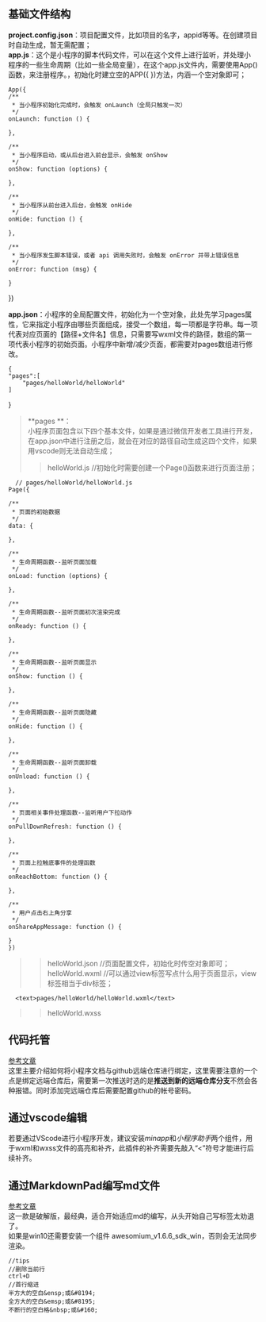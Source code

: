 ## 基础文件结构

**project.config.json**：项目配置文件，比如项目的名字，appid等等。在创建项目时自动生成，暂无需配置；  
**app.js**：这个是小程序的脚本代码文件，可以在这个文件上进行监听，并处理小程序的一些生命周期（比如一些全局变量），在这个app.js文件内，需要使用App()函数，来注册程序。，初始化时建立空的APP({ })方法，内涵一个空对象即可；
		
	App({
	/**
	 * 当小程序初始化完成时，会触发 onLaunch（全局只触发一次）
	 */
	onLaunch: function () {
		
	},

	/**
	 * 当小程序启动，或从后台进入前台显示，会触发 onShow
	 */
	onShow: function (options) {
		
	},

	/**
	 * 当小程序从前台进入后台，会触发 onHide
	 */
	onHide: function () {
		
	},

	/**
	 * 当小程序发生脚本错误，或者 api 调用失败时，会触发 onError 并带上错误信息
	 */
	onError: function (msg) {
		
	}
})

**app.json**：小程序的全局配置文件，初始化为一个空对象，此处先学习pages属性，它来指定小程序由哪些页面组成，接受一个数组，每一项都是字符串。每一项代表对应页面的【路径+文件名】信息，只需要写wxml文件的路径，数组的第一项代表小程序的初始页面。小程序中新增/减少页面，都需要对pages数组进行修改。  

	{
	"pages":[
		"pages/helloWorld/helloWorld"
	]
}
> **pages **：  
> 小程序页面包含以下四个基本文件，如果是通过微信开发者工具进行开发，在app.json中进行注册之后，就会在对应的路径自动生成这四个文件，如果用vscode则无法自动生成；  
>> helloWorld.js  //初始化时需要创建一个Page()函数来进行页面注册；

	  // pages/helloWorld/helloWorld.js
	Page({

	/**
	 * 页面的初始数据
	 */
	data: {

	},

	/**
	 * 生命周期函数--监听页面加载
	 */
	onLoad: function (options) {

	},

	/**
	 * 生命周期函数--监听页面初次渲染完成
	 */
	onReady: function () {

	},

	/**
	 * 生命周期函数--监听页面显示
	 */
	onShow: function () {

	},

	/**
	 * 生命周期函数--监听页面隐藏
	 */
	onHide: function () {

	},

	/**
	 * 生命周期函数--监听页面卸载
	 */
	onUnload: function () {

	},

	/**
	 * 页面相关事件处理函数--监听用户下拉动作
	 */
	onPullDownRefresh: function () {

	},

	/**
	 * 页面上拉触底事件的处理函数
	 */
	onReachBottom: function () {

	},

	/**
	 * 用户点击右上角分享
	 */
	onShareAppMessage: function () {

	}
	})
>> helloWorld.json  //页面配置文件，初始化时传空对象即可；  
>> helloWorld.wxml  //可以通过view标签写点什么用于页面显示，view标签相当于div标签；

	  <text>pages/helloWorld/helloWorld.wxml</text>
>> helloWorld.wxss  

## 代码托管 
[参考文章](https://static.oschina.net/news/99140/mini-program-gitee "参考文章")  
这里主要介绍如何将小程序文档与github远端仓库进行绑定，这里需要注意的一个点是绑定远端仓库后，需要第一次推送时选的是**推送到新的远端仓库分支**不然会各种报错。同时添加完远端仓库后需要配置github的帐号密码。

## 通过vscode编辑
若要通过VScode进行小程序开发，建议安装*minapp*和*小程序助手*两个组件，用于wxml和wxss文件的高亮和补齐，此插件的补齐需要先敲入“<”符号才能进行后续补齐。  

## 通过MarkdownPad编写md文件
[参考文章](https://www.jianshu.com/p/1745a7f53404)   
这一款是破解版，最经典，适合开始适应md的编写，从头开始自己写标签太劝退了。  
如果是win10还需要安装一个组件 awesomium_v1.6.6_sdk_win，否则会无法同步渲染。  

	//tips
	//删除当前行
	ctrl+D
	//首行缩进
	半方大的空白&ensp;或&#8194;
	全方大的空白&emsp;或&#8195;
	不断行的空白格&nbsp;或&#160;